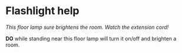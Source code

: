 # Flashlight help

*This floor lamp sure brightens the room. Watch the extension cord!*

**DO** while standing near this floor lamp will turn it on/off and brighten a room.
